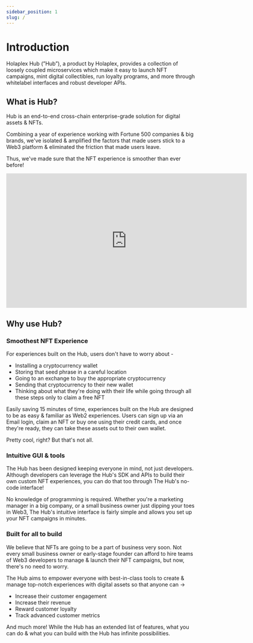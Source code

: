 ```yaml
---
sidebar_position: 1
slug: /
---
```

Introduction
================

Holaplex Hub (”Hub”), a product by Holaplex, provides a collection of loosely coupled microservices which make it easy to launch NFT campaigns, mint digital collectibles, run loyalty programs, and more through whitelabel interfaces and robust developer APIs.

## What is Hub?

Hub is an end-to-end cross-chain enterprise-grade solution for digital assets & NFTs.

Combining a year of experience working with Fortune 500 companies & big brands, we've isolated & amplified the factors that made users stick to a Web3 platform & eliminated the friction that made users leave.

Thus, we've made sure that the NFT experience is smoother than ever before!

<iframe width="640" height="358" src="https://www.loom.com/embed/80f40ffcbebd43a3bf470ee104d66b90?sid=775d784c-f40f-4d19-a9f8-4921787e7c00" frameborder="0" webkitallowfullscreen mozallowfullscreen allowfullscreen></iframe>

## Why use Hub?

### Smoothest NFT Experience

For experiences built on the Hub, users don't have to worry about -

-   Installing a cryptocurrency wallet
-   Storing that seed phrase in a careful location
-   Going to an exchange to buy the appropriate cryptocurrency
-   Sending that cryptocurrency to their new wallet
-   Thinking about what they're doing with their life while going through all these steps only to claim a free NFT

Easily saving 15 minutes of time, experiences built on the Hub are designed to be as easy & familiar as Web2 experiences. Users can sign up via an Email login, claim an NFT or buy one using their credit cards, and once they're ready, they can take these assets out to their own wallet.

Pretty cool, right? But that's not all.

### Intuitive GUI & tools

The Hub has been designed keeping everyone in mind, not just developers. Although developers can leverage the Hub's SDK and APIs to build their own custom NFT experiences, you can do that too through The Hub's no-code interface!

No knowledge of programming is required. Whether you're a marketing manager in a big company, or a small business owner just dipping your toes in Web3, The Hub's intuitive interface is fairly simple and allows you set up your NFT campaigns in minutes.

### Built for all to build

We believe that NFTs are going to be a part of business very soon. Not every small business owner or early-stage founder can afford to hire teams of Web3 developers to manage & launch their NFT campaigns, but now, there's no need to worry.

The Hub aims to empower everyone with best-in-class tools to create & manage top-notch experiences with digital assets so that anyone can →

-   Increase their customer engagement
-   Increase their revenue
-   Reward customer loyalty
-   Track advanced customer metrics

And much more! While the Hub has an extended list of features, what you can do & what you can build with the Hub has infinite possibilities. 